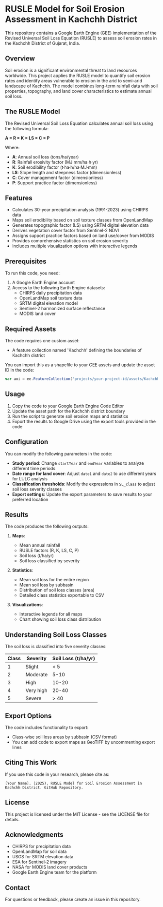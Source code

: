 # RUSLE Model for Soil Erosion Assessment in Kachchh District

This repository contains a Google Earth Engine (GEE) implementation of the Revised Universal Soil Loss Equation (RUSLE) to assess soil erosion rates in the Kachchh District of Gujarat, India.

## Overview

Soil erosion is a significant environmental threat to land resources worldwide. This project applies the RUSLE model to quantify soil erosion rates and identify areas vulnerable to erosion in the arid to semi-arid landscape of Kachchh. The model combines long-term rainfall data with soil properties, topography, and land cover characteristics to estimate annual soil loss.

## The RUSLE Model

The Revised Universal Soil Loss Equation calculates annual soil loss using the following formula:

**A = R × K × LS × C × P**

Where:
- **A**: Annual soil loss (tons/ha/year)
- **R**: Rainfall erosivity factor (MJ·mm/ha·h·yr)
- **K**: Soil erodibility factor (t·ha·h/ha·MJ·mm)
- **LS**: Slope length and steepness factor (dimensionless)
- **C**: Cover management factor (dimensionless)
- **P**: Support practice factor (dimensionless)

## Features

- Calculates 30-year precipitation analysis (1991-2023) using CHIRPS data
- Maps soil erodibility based on soil texture classes from OpenLandMap
- Generates topographic factor (LS) using SRTM digital elevation data
- Derives vegetation cover factor from Sentinel-2 NDVI
- Assigns support practice factors based on land use/cover from MODIS
- Provides comprehensive statistics on soil erosion severity
- Includes multiple visualization options with interactive legends

## Prerequisites

To run this code, you need:

1. A Google Earth Engine account
2. Access to the following Earth Engine datasets:
   - CHIRPS daily precipitation data
   - OpenLandMap soil texture data
   - SRTM digital elevation model
   - Sentinel-2 harmonized surface reflectance
   - MODIS land cover

## Required Assets

The code requires one custom asset:
- A feature collection named 'Kachchh' defining the boundaries of Kachchh district

You can import this as a shapefile to your GEE assets and update the asset ID in the code:
```javascript
var aoi = ee.FeatureCollection('projects/your-project-id/assets/Kachchh');
```

## Usage

1. Copy the code to your Google Earth Engine Code Editor
2. Update the asset path for the Kachchh district boundary
3. Run the script to generate soil erosion maps and statistics
4. Export the results to Google Drive using the export tools provided in the code

## Configuration

You can modify the following parameters in the code:

- **Study period**: Change `startYear` and `endYear` variables to analyze different time periods
- **Date range for land cover**: Adjust `date1` and `date2` to use different years for LULC analysis
- **Classification thresholds**: Modify the expressions in `SL_class` to adjust soil loss severity classes
- **Export settings**: Update the export parameters to save results to your preferred location

## Results

The code produces the following outputs:

1. **Maps**:
   - Mean annual rainfall
   - RUSLE factors (R, K, LS, C, P)
   - Soil loss (t/ha/yr)
   - Soil loss classified by severity

2. **Statistics**:
   - Mean soil loss for the entire region
   - Mean soil loss by subbasin
   - Distribution of soil loss classes (area)
   - Detailed class statistics exportable to CSV

3. **Visualizations**:
   - Interactive legends for all maps
   - Chart showing soil loss class distribution

## Understanding Soil Loss Classes

The soil loss is classified into five severity classes:

| Class | Severity | Soil Loss (t/ha/yr) |
|-------|----------|---------------------|
| 1     | Slight   | < 5                 |
| 2     | Moderate | 5-10                |
| 3     | High     | 10-20               |
| 4     | Very high| 20-40               |
| 5     | Severe   | > 40                |

## Export Options

The code includes functionality to export:
- Class-wise soil loss areas by subbasin (CSV format)
- You can add code to export maps as GeoTIFF by uncommenting export lines

## Citing This Work

If you use this code in your research, please cite as:
```
[Your Name]. (2025). RUSLE Model for Soil Erosion Assessment in Kachchh District. GitHub Repository.
```

## License

This project is licensed under the MIT License - see the LICENSE file for details.

## Acknowledgments

- CHIRPS for precipitation data
- OpenLandMap for soil data
- USGS for SRTM elevation data
- ESA for Sentinel-2 imagery
- NASA for MODIS land cover products
- Google Earth Engine team for the platform

## Contact

For questions or feedback, please create an issue in this repository.
